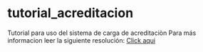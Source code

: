 # tutorial_acreditacion
Tutorial para uso del sistema de carga de acreditaciòn
Para más informacion leer la siguiente resolución: [Click aqui](https://bo.unsa.edu.ar/cding/R2024/R-CDI-2024-0343.pdf)
